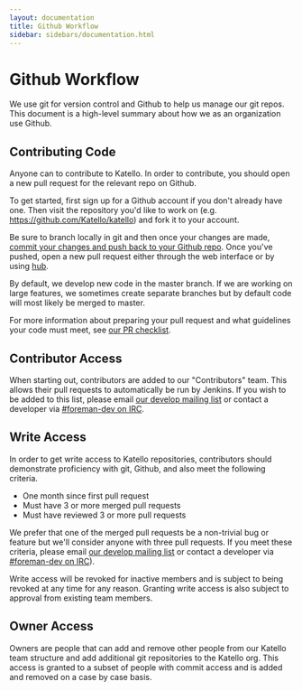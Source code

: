 ```yaml
---
layout: documentation
title: Github Workflow
sidebar: sidebars/documentation.html
---
```


# Github Workflow

We use git for version control and Github to help us manage our git repos. This document is a high-level summary about how we as an organization use Github.

## Contributing Code

Anyone can to contribute to Katello. In order to contribute, you should open a new pull request for the relevant repo on Github.

To get started, first sign up for a Github account if you don't already have one. Then visit the repository you'd like to work on (e.g. https://github.com/Katello/katello) and fork it to your account.

Be sure to branch locally in git and then once your changes are made, [commit your changes and push back to your Github repo](#TODO). Once you've pushed, open a new pull request either through the web interface or by using [hub](https://github.com/github/hub).

By default, we develop new code in the master branch. If we are working on large features, we sometimes create separate branches but by default code will most likely be merged to master.

For more information about preparing your pull request and what guidelines your code must meet, see [our PR checklist](#TODO).

## Contributor Access

When starting out, contributors are added to our "Contributors" team. This allows their pull requests to automatically be run by Jenkins. If you wish to be added to this list, please email [our develop mailing list](https://groups.google.com/forum/#!forum/foreman-dev) or contact a developer via [#foreman-dev on IRC](http://theforeman.org/support.html#IRC).

## Write Access

In order to get write access to Katello repositories, contributors should demonstrate proficiency with git, Github, and also meet the following criteria.

* One month since first pull request
* Must have 3 or more merged pull requests
* Must have reviewed 3 or more pull requests

We prefer that one of the merged pull requests be a non-trivial bug or feature but we'll consider anyone with three pull requests. If you meet these criteria, please email [our develop mailing list](https://groups.google.com/forum/#!forum/foreman-dev) or contact a developer via [#foreman-dev on IRC](http://theforeman.org/support.html#IRC)).

Write access will be revoked for inactive members and is subject to being revoked at any time for any reason. Granting write access is also subject to approval from existing team members.

## Owner Access

Owners are people that can add and remove other people from our Katello team structure and add additional git repositories to the Katello org. This access is granted to a subset of people with commit access and is added and removed on a case by case basis.
